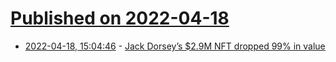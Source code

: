 # [Published on 2022-04-18](index.md)

* [2022-04-18, 15:04:46](https://news.ycombinator.com/item?id=31071645) - [Jack Dorsey’s $2.9M NFT dropped 99% in value](https://www.artnews.com/art-news/news/jack-dorsey-nft-sale-1234625508/)

